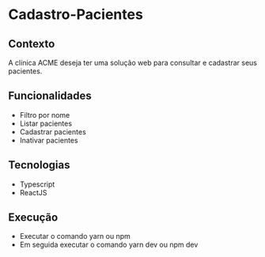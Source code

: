 # Cadastro-Pacientes


## Contexto

A clínica ACME deseja ter uma solução web para consultar e cadastrar seus pacientes.

## Funcionalidades

- Filtro por nome
- Listar pacientes
- Cadastrar pacientes
- Inativar pacientes

## Tecnologias

- Typescript
- ReactJS

## Execução

- Executar o comando yarn ou npm
- Em seguida executar o comando  yarn dev ou npm dev
